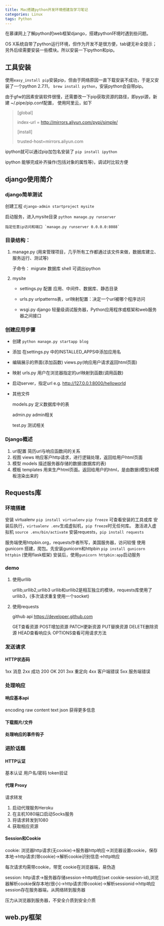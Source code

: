 ```yaml
---
title: Mac搭建python开发环境搭建及学习笔记
categories: Linux
tags: Python
---
```


在慕课网上了解python的web框架django，搭建python环境时遇到些问题。

OS X系统自带了python运行环境，但作为开发不是很方便，tab键无补全提示；另外后续需要安装一些模块。所以安装一下ipython和pip。

## 工具安装

使用`easy_install pip`安装pip，但由于网络原因一直下载安装不成功，于是又安装了一个python 2.7.11，
`brew install python`，安装python会自带pip。

由于gfw的因素安装软件很慢，还需要改一下pip获取资源的路径，即pypi源，新建 ~/.pipe/pip.conf配置，
使用阿里云，如下

>[global]
>
>index-url = http://mirrors.aliyun.com/pypi/simple/
>
>[install]
>
>trusted-host=mirrors.aliyun.com

ipython就可以通过pip加包名安装了 `pip install ipython`

ipython 能够完成补齐操作(包括对象的属性等)，调试时比较方便

## django使用简介

### django简单测试

创建工程 `django-admin startproject mysite`

启动服务，进入mysite目录 `python manage.py runserver` 

	指定任意ip访问和端口 `manage.py runserver 0.0.0.0:8088`

### 目录结构：

1. manage.py (用来管理项目，几乎所有工作都通过该文件来做，数据库建立、服务运行、测试等)

	子命令：
		migrate 数据库
		shell 可调出ipython

2. mysite
		
	* settings.py 配置 应用、中间件、数据库、静态目录

	* urls.py   urlpatterns表，url映射配置：决定一个url被哪个程序访问

	* wsgi.py  django 轻量级调试服务器，Python应用程序或框架和web服务器之间接口

### 创建应用步骤

* 创建 `python manage.py startapp blog`

* 添加  在settings.py 中的INSTALLED_APPS中添加应用名

* 编辑展示的界面(添加函数) views.py(响应用户请求返回html页面)

* 映射 urls.py 用户在浏览器指定的url映射到函数(调用函数)

* 启动server，指定url e.g. http://127.0.0.1:8000/helloworld

* 其他文件

	models.py 定义数据库中的表

	admin.py  admin相关

	test.py   测试相关

### Django概述

1. url配置 简历url与响应函数间的关系
2. 视图 views 响应客户http请求，进行逻辑处理，返回给用户html页面
3. 模型 models 描述服务器存储的数据(数据库的表)
4. 模板 templates 用来生产html页面。返回给用户的html，是由数据(模型)和模板渲染出来的

## Requests库

### 环境搭建

安装 virtualenv  `pip install virtualenv`
`pip freeze` 可查看安装的工具或库
安装后执行，`virtualenv .env`生成虚拟机，`pip freeze`时无任何库。
激活进入虚拟机 `source .env/bin/activate`
安装requests，`pip install requests`

服务端使用httpbin.org，requests作者所写，美国服务器，访问较慢
使用gunicorn 搭建，爬包。先安装gunicorn和httpbin
`pip install gunicorn httpbin` (使用flask框架) 
安装后，使用`gunicorn httpbin:app`启动服务

### demo

1. 使用urllib

	urllib,urllib2,urllib3
	urllib和urllib2是相互独立的模块，requests库使用了urllib3，(多次请求重复使用一个socket)

2. 使用requests

	github api https://developer.github.com

	GET查看资源 POST增加资源 PATCH更新资源 PUT替换资源 DELETE删除资源 HEAD查看响应头 OPTIONS查看可用请求方法

### 发送请求

#### HTTP状态码

1xx 消息
2xx 成功
	200 OK
	201 
3xx 重定向
4xx 客户端错误
5xx 服务端错误

### 处理响应

#### 响应基本api

encoding
raw 
content
text
json  获得更多信息

#### 下载图片/文件

#### 处理响应的事件钩子

### 进阶话题

#### HTTP认证
基本认证 用户名/密码
token验证

#### 代理 Proxy
请求转发

1. 启动代理服务Heroku
2. 在主机1080端口启动Socks服务
3. 将请求转发到1080
4. 获取相应资源

#### Session和Cookie
cookie:
浏览器http请求(无cookie)->服务器http响应->浏览器设置cookie，保存本地->http请求(带cookie)->解析cookie识别信息->http响应

每次请求均需带cookie，带宽
cookie在浏览器端，易伪造

session:
http请求->服务器存储session->http响应(set cookie-session-id),浏览器解析cookie保存本地(很小)->http请求(带cookie)->解析sessionid->http响应
session存在服务器端，从网络转到服务器

压力从浏览器到服务器，不安全介质到安全介质

## web.py框架


